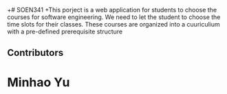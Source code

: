 +# SOEN341
+This porject is a web application for students to choose the courses for software engineering.
We need to let the student to choose the time slots for their classes. These courses are organized into
a cuuriculium with a pre-defined prerequisite structure

## Contributors
# Minhao Yu

